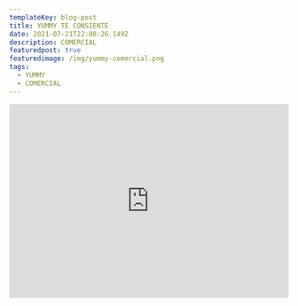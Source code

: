 ```yaml
---
templateKey: blog-post
title: YUMMY TE CONSIENTE
date: 2021-07-21T22:00:26.149Z
description: COMERCIAL
featuredpost: true
featuredimage: /img/yummy-comercial.png
tags:
  - YUMMY
  - COMERCIAL
---
```

<iframe width="100%" height="350px" src="https://www.youtube.com/embed/XyhumdqISIk" title="YouTube video player" frameborder="0" allow="accelerometer; autoplay; clipboard-write; encrypted-media; gyroscope; picture-in-picture" allowfullscreen></iframe>